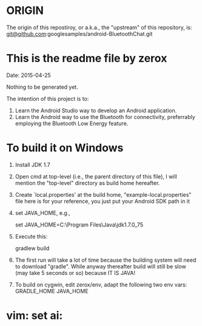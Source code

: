 ORIGIN
======

The origin of this repostiroy, or a.k.a., the "upstream" of this repository, is:
git@github.com:googlesamples/android-BluetoothChat.git

This is the readme file by zerox
================================

Date: 2015-04-25

Nothing to be generated yet.

The intention of this project is to:

1.  Learn the Android Studio way to develop an Android application.
2.  Learn the Android way to use the Bluetooth for connectivity, preferrably
    employing the Bluetooth Low Energy feature.

To build it on Windows
======================

1.  Install JDK 1.7
2.  Open cmd at top-level (i.e., the parent directory of this file), I will
    mention the "top-level" directory as build home hereafter.
3.  Create `local.properties' at the build home, "example-local.properties"
    file here is for your reference, you just put your Android SDK path in
	it
4.  set JAVA_HOME, e.g.,

    set JAVA_HOME=C:\Program Files\Java\jdk1.7.0_75

5.  Execute this:

    gradlew build

6.	The first run will take a lot of time because the building system will need
    to download "gradle".  While anyway thereafter build will still be slow (may
    take 5 seconds or so) because IT IS JAVA!

7.  To build on cygwin, edit zerox/env, adapt the following two env vars:
	GRADLE_HOME
    JAVA_HOME

# vim: set ai: #
